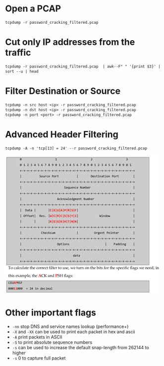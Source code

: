 # Open a PCAP
```
tcpdump -­r password_cracking_filtered.pcap
```

# Cut only IP addresses from the traffic
```
tcpdump -­r password_cracking_filtered.pcap  | awk-­‐F" " '{print $3}' | sort -­‐u | head
```

# Filter Destination or Source
```
tcpdump -n src host <ip> -­r password_cracking_filtered.pcap
tcpdump -n dst host <ip> ‐r password_cracking_filtered.pcap
tcpdump -n port <port> -­r password_cracking_filtered.pcap
```

# Advanced Header Filtering
```
tcpdump -A -n 'tcp[13] = 24' -­‐r password_cracking_filtered.pcap
```

![](https://github.com/ayomawdb/cheatsheets/raw/master/.data/.images/tcpdump_001.png)

# Other important flags

- `-nn` stop DNS and service names lookup (performance+)
- `-X` and `-XX` can be used to print each packet in hex and ascii
- `-A` print packets in ASCII
- `-S` to print absolute sequence numbers
- `-s` can be used to increase the default snap-length from 262144 to higher
- `-s` 0 to capture full packet
